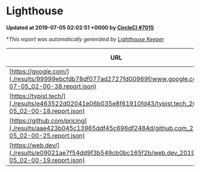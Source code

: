 
# Lighthouse

**Updated at 2019-07-05 02:02:51 +0000 by [CircleCI #7015](https://circleci.com/gh/ItinerisLtd/lighthouse-keeper-example/7015)**

**This report was automatically generated by [Lighthouse Keeper](https://github.com/itinerisltd/lighthouse-keeper)*

| URL | Performance | Accessibility | Best Practices | SEO | PWA | Updated At |
| --- | --- | --- | --- | --- | --- | --- |
| [https://google.com/](./results/99999ebcfdb78df077ad2727fd00969f/www.google.com_2019-07-05_02-00-38.report.json) | 0.94 | 0.88 | 0.93 | 0.83 | 0.56 | 2019-07-05T02:00:38.171Z |
| [https://typist.tech/](./results/e463522d02041e06b035e8f61910fd43/typist.tech_2019-07-05_02-00-18.report.json) | 1 |  |  |  |  | 2019-07-05T02:00:18.791Z |
| [https://github.com/pricing](./results/aae423b045c13965ddf45c696df2484d/github.com_2019-07-05_02-00-25.report.json) | 0.8 | 0.93 | 0.93 | 0.92 | 0.56 | 2019-07-05T02:00:25.599Z |
| [https://web.dev/](./results/e09021ae7f54dd9f3b549cb0bc165f2b/web.dev_2019-07-05_02-00-19.report.json) | 0.92 | 0.9 | 1 | 0.97 | 1 | 2019-07-05T02:00:19.757Z |

